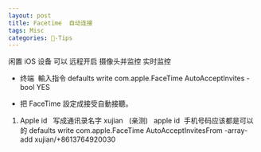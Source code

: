 ```yaml
---
layout: post
title: Facetime  自动连接  
tags: Misc
categories: -Tips
---
```


闲置 iOS 设备  可以 远程开启 摄像头并监控  实时监控

- 终端  輸入指令
	defaults write com.apple.FaceTime AutoAcceptInvites -bool YES

- 把 FaceTime 設定成接受自動接聽。

1.  Apple id   写成通讯录名字 xujian   (亲测)   apple id  手机号码应该都是可以的
defaults write com.apple.FaceTime AutoAcceptInvitesFrom -array-add xujian/+8613764920030



